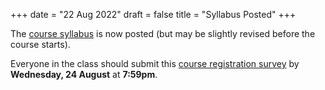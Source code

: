 +++
date = "22 Aug 2022"
draft = false
title = "Syllabus Posted"
+++

The [course syllabus](/syllabus) is now posted (but may be slightly revised before the course starts).

Everyone in the class should submit this [course registration survey](https://forms.gle/96eqfeZnA26rpWiw6) by **Wednesday, 24 August** at **7:59pm**.



